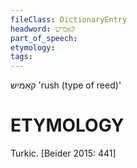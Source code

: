 ```yaml
---
fileClass: DictionaryEntry
headword: קאַמיש
part_of_speech: 
etymology: 
tags: 
---
```

קאַמיש
'rush (type of reed)'

ETYMOLOGY
===========
Turkic.
[Beider 2015: 441]